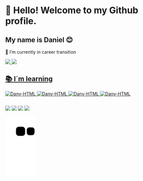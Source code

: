 
# 👋 Hello! Welcome to my Github profile.
## My name is Daniel 😊 


🔭 I’m currently in career transition

<!--
**DanySGlez/DanySGlez** is a ✨ _special_ ✨ repository because its `README.md` (this file) appears on your GitHub profile.

Here are some ideas to get you started:

-  ...

- 👯 I’m looking to collaborate on ...
- 🤔 I’m looking for help with ...
- 💬 Ask me about ...

- 😄 Pronouns: ...
- ⚡ Fun fact: ...
-->

<div>
  <a href="https://github.com/DanySGlez">
  <img height="180em" src="https://github-readme-stats.vercel.app/api?username=DanySGlez&show_icons=true&theme=dracula&include_all_commits=true&count_private=true"/>
  <img height="180em" src="https://github-readme-stats.vercel.app/api/top-langs/?username=DanySGlez&layout=compact&langs_count=7&theme=dracula"/>
</div>

## 📚 I´m learning

<div style="display: inline_block">
  <img align"center" alt="Dany-HTML" height="30" width="40" src="https://cdn.jsdelivr.net/gh/devicons/devicon/icons/html5/html5-plain.svg"> 
  <img align"center" alt="Dany-HTML" height="30" width="40" src="https://cdn.jsdelivr.net/gh/devicons/devicon/icons/css3/css3-plain.svg" width="40"/> 
  <img align"center" alt="Dany-HTML" height="30" width="40" src="https://cdn.jsdelivr.net/gh/devicons/devicon/icons/javascript/javascript-plain.svg" width="40"/> 
  <img align"center" alt="Dany-HTML" height="30" width="40" src="https://cdn.jsdelivr.net/gh/devicons/devicon/icons/git/git-original.svg" width="40"/> 
</div>
             
##

<div>
  <a href="https://www.instagram.com/dany_sglez/" target="_blank"><img src="https://img.shields.io/badge/-Instagram-%23E4405F?style=for-the-badge&logo=instagram&logoColor=white" target="_blank"></a>
  <a href="https://twitter.com/dany_sglez" target="_blank"><img src="https://img.shields.io/badge/Twitter-1DA1F2?style=for-the-badge&logo=twitter&logoColor=white" target="_blank"></a>
  <a href="https://twitter.com/dany_sglez" target="_blank"><img src="https://img.shields.io/badge/Twitter-1DA1F2?style=for-the-badge&logo=twitter&logoColor=white" target="_blank"></a>
  <a href="https://www.linkedin.com/in/danysglez" target="_blank"><img src="https://img.shields.io/badge/-LinkedIn-%230077B5?style=for-the-badge&logo=linkedin&logoColor=white" target="_blank"></a>   
  </div>

![Snake animation](https://github.com/DanySGlez/DanySGlez/blob/output/github-contribution-grid-snake.svg)
